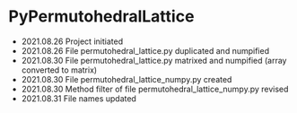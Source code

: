 PyPermutohedralLattice
======================
- 2021.08.26 Project initiated
- 2021.08.26 File permutohedral_lattice.py duplicated and numpified
- 2021.08.30 File permutohedral_lattice.py matrixed and numpified (array converted to matrix)
- 2021.08.30 File permutohedral_lattice_numpy.py created
- 2021.08.30 Method filter of file permutohedral_lattice_numpy.py revised
- 2021.08.31 File names updated